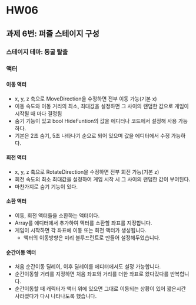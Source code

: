 # HW06

## 과제 6번: 퍼즐 스테이지 구성

### 스테이지 테마: 동굴 탈출


### 액터
#### 이동 액터
- x, y, z 축으로 MoveDirection을 수정하면 전부 이동 가능(기본 x)
- 이동 속도와 이동 거리의 최소, 최대값을 설정하면 그 사이의 랜덤한 값으로 게임이 시작될 때 마다 결정됨
- 숨기 기능이 있고 bool HideFuntion의 값을 에디터나 코드에서 설정해 사용 가능하다.
- 기본은 2초 숨기, 5초 나타나기 순으로 되어 있으며 값을 에디터에서 수정 가능하다.

#### 회전 액터
- x, y, z 축으로 RotateDirection을 수정하면 전부 회전 가능(기본 z)
- 회전 속도의 최소 최대값을 설정하여 게임 시작 시 그 사이의 랜덤한 값이 부여된다.
- 마찬가지로 숨기 기능이 있다.

#### 소환 액터
- 이동, 회전 액터들을 소환하는 액터이다.
- Array를 에디터에서 추가하여 액터를 소환할 좌표를 지정합니다.
- 게임이 시작하면 각 좌표에 이동 또는 회전 액터가 생성됩니다.
  - 액터의 이동방향은 미리 블루프린트로 만들어 설정해두었습니다.

#### 순간이동 액터
- 처음 순간이동 딜레이, 이후 딜레이를 에디터에서도 설정 가능합니다.
- 순간이동할 거리를 지정하면 처음 좌표와 거리를 더한 좌표로 왔다갔다를 반복합니다.
- 순간이동할 때 캐릭터가 액터 위에 있으면 그대로 이동되는 상황이 있어 짧은시간 사라졌다가 다시 나타나도록 했습니다.
